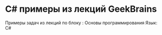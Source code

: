 # C# примеры из лекций GeekBrains
Примеры задач из лекций по блоку : Основы программирования
Язык: C#

